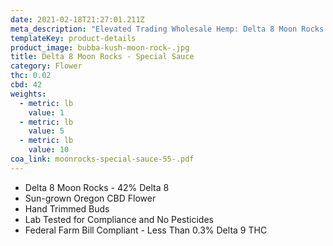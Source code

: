 ```yaml
---
date: 2021-02-18T21:27:01.211Z
meta_description: "Elevated Trading Wholesale Hemp: Delta 8 Moon Rocks - Special Sauce"
templateKey: product-details
product_image: bubba-kush-moon-rock-.jpg
title: Delta 8 Moon Rocks - Special Sauce
category: Flower
thc: 0.02
cbd: 42
weights:
  - metric: lb
    value: 1
  - metric: lb
    value: 5
  - metric: lb
    value: 10
coa_link: moonrocks-special-sauce-55-.pdf
---
```



* Delta 8 Moon Rocks - 42% Delta 8
* Sun-grown Oregon CBD Flower
* Hand Trimmed Buds
* Lab Tested for Compliance and No Pesticides
* Federal Farm Bill Compliant - Less Than 0.3% Delta 9 THC